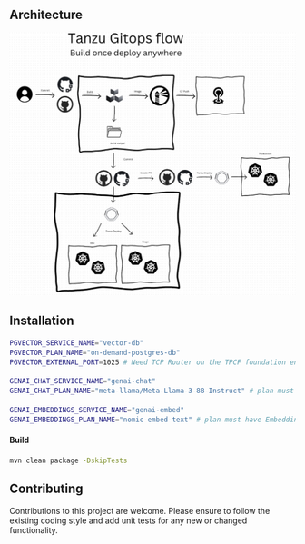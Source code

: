

## Architecture

![Alt text](https://github.com/0pens0/spring-metal/blob/main/image.png?raw=true "Spring-metal AI topology")



## Installation

```bash
PGVECTOR_SERVICE_NAME="vector-db"
PGVECTOR_PLAN_NAME="on-demand-postgres-db"
PGVECTOR_EXTERNAL_PORT=1025 # Need TCP Router on the TPCF foundation enabled, and Service Gateways on the Postgres tile enabled.  Choose an available port 

GENAI_CHAT_SERVICE_NAME="genai-chat" 
GENAI_CHAT_PLAN_NAME="meta-llama/Meta-Llama-3-8B-Instruct" # plan must have chat capabilty

GENAI_EMBEDDINGS_SERVICE_NAME="genai-embed" 
GENAI_EMBEDDINGS_PLAN_NAME="nomic-embed-text" # plan must have Embeddings capabilty
```

#### Build

```bash
mvn clean package -DskipTests
```



## Contributing
Contributions to this project are welcome. Please ensure to follow the existing coding style and add unit tests for any new or changed functionality.


